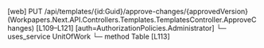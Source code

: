 [web] PUT /api/templates/{id:Guid}/approve-changes/{approvedVersion}  (Workpapers.Next.API.Controllers.Templates.TemplatesController.ApproveChanges)  [L109–L121] [auth=AuthorizationPolicies.Administrator]
  └─ uses_service UnitOfWork
    └─ method Table [L113]

